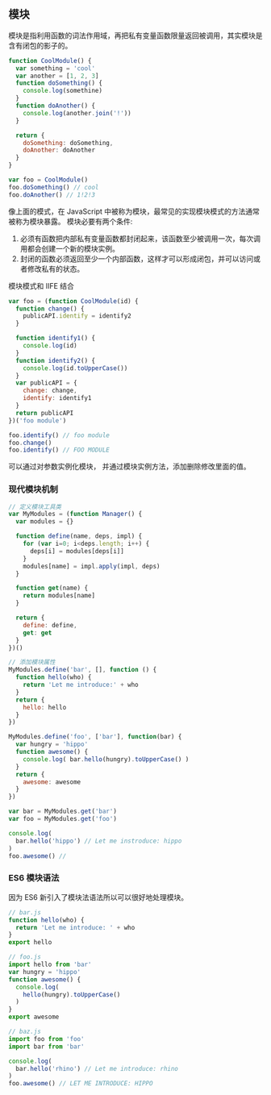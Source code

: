 ## 模块

模块是指利用函数的词法作用域，再把私有变量函数限量返回被调用，其实模块是含有闭包的影子的。

```js
function CoolModule() {
  var something = 'cool'
  var another = [1, 2, 3]
  function doSomething() {
    console.log(somethine)
  }
  function doAnother() {
    console.log(another.join('!'))
  }

  return {
    doSomething: doSomething,
    doAnother: doAnother
  }
}

var foo = CoolModule()
foo.doSomething() // cool
foo.doAnother() // 1!2!3
```

像上面的模式，在 JavaScript 中被称为模块，最常见的实现模块模式的方法通常被称为模块暴露。
模块必要有两个条件:
1. 必须有函数把内部私有变量函数都封闭起来，该函数至少被调用一次，每次调用都会创建一个新的模块实例。
2. 封闭的函数必须返回至少一个内部函数，这样才可以形成闭包，并可以访问或者修改私有的状态。

模块模式和 IIFE 结合
```js
var foo = (function CoolModule(id) {
  function change() {
    publicAPI.identify = identify2
  }

  function identify1() {
    console.log(id)
  }
  function identify2() {
    console.log(id.toUpperCase())
  }
  var publicAPI = {
    change: change,
    identify: identify1
  }
  return publicAPI
})('foo module')

foo.identify() // foo module
foo.change()
foo.identify() // FOO MODULE
```

可以通过对参数实例化模块， 并通过模块实例方法，添加删除修改里面的值。

### 现代模块机制

```js
// 定义模块工具类
var MyModules = (function Manager() {
  var modules = {}

  function define(name, deps, impl) {
    for (var i=0; i<deps.length; i++) {
      deps[i] = modules[deps[i]]
    }
    modules[name] = impl.apply(impl, deps)
  }

  function get(name) {
    return modules[name]
  }

  return {
    define: define,
    get: get
  }
})()

// 添加模块属性
MyModules.define('bar', [], function () {
  function hello(who) {
    return 'Let me introduce:' + who
  }
  return {
    hello: hello
  }
})

MyModules.define('foo', ['bar'], function(bar) {
  var hungry = 'hippo'
  function awesome() {
    console.log( bar.hello(hungry).toUpperCase() )
  }
  return {
    awesome: awesome
  }
})

var bar = MyModules.get('bar')
var foo = MyModules.get('foo')

console.log(
  bar.hello('hippo') // Let me instroduce: hippo
)
foo.awesome() // 
```


### ES6 模块语法

因为 ES6 新引入了模块法语法所以可以很好地处理模块。

```js
// bar.js
function hello(who) {
  return 'Let me introduce: ' + who
}
export hello

// foo.js
import hello from 'bar'
var hungry = 'hippo'
function awesome() {
  console.log(
    hello(hungry).toUpperCase()
  )
}
export awesome

// baz.js
import foo from 'foo'
import bar from 'bar'

console.log(
  bar.hello('rhino') // Let me introduce: rhino
)
foo.awesome() // LET ME INTRODUCE: HIPPO
```

